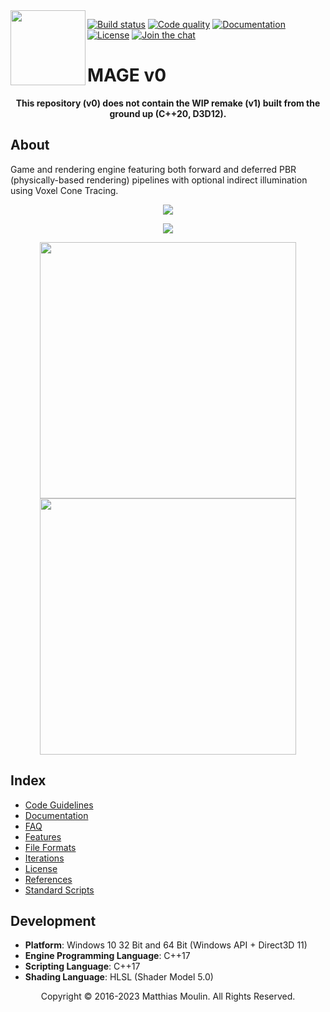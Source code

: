 <img align="left" src="https://github.com/matt77hias/MAGE-v0-Meta/blob/gh-pages/res/MAGE.png" width="120px"/>

[![Build status][actions-svg]][actions] [![Code quality][codacy-svg]][codacy] [![Documentation][documentation-svg]][documentation] [![License][license-svg]][license] [![Join the chat][gitter-svg]][gitter]

[actions-svg]:       https://github.com/matt77hias/MAGE-v0/workflows/Contribution/badge.svg?branch=master
[codacy-svg]:        https://api.codacy.com/project/badge/Grade/9d2719c91eb445fd916fd07bdeff098d
[documentation-svg]: https://img.shields.io/badge/docs-doxygen-blue.svg
[license-svg]:       https://img.shields.io/badge/license-GPL%203.0-blue.svg
[gitter-svg]:        https://badges.gitter.im/mage_dev/community.svg

[actions]:           https://github.com/matt77hias/MAGE-v0/actions?query=workflow%3AContribution
[codacy]:            https://www.codacy.com/app/matt77hias/MAGE-v0?utm_source=github.com&amp;utm_medium=referral&amp;utm_content=matt77hias/MAGE-v0&amp;utm_campaign=Badge_Grade
[documentation]:     https://matt77hias.github.io/MAGE-v0-Doc
[license]:           LICENSE.txt
[gitter]:            https://gitter.im/mage_dev/community

# MAGE v0

<p align="center"><b>This repository (v0) does not contain the WIP remake (v1) built from the ground up (C++20, D3D12).</b></p>

## About
Game and rendering engine featuring both forward and deferred PBR (physically-based rendering) pipelines with optional indirect illumination using Voxel Cone Tracing.

<p align="center"><img src="https://github.com/matt77hias/MAGE-v0-Meta/blob/gh-pages/res/Example.png"></p>
<p align="center"><img src="https://github.com/matt77hias/MAGE-v0-Meta/blob/gh-pages/res/Example 4.png"></p>
<p align="center"><img src="https://github.com/matt77hias/MAGE-v0-Meta/blob/gh-pages/res/Example 2.png" width="410"><img src="https://github.com/matt77hias/MAGE-v0-Meta/blob/gh-pages/res/Example 3.png" width="410"></p>

## Index
* [Code Guidelines](MAGE/Meta/CodeGuidelines.md)
* [Documentation](https://matt77hias.github.io/MAGE-v0-Doc/MAGE-Doc/html/index.html)
* [FAQ](MAGE/Meta/FrequentlyAskedQuestions.md)
* [Features](MAGE/Meta/Features.md)
* [File Formats](MAGE/Meta/FileFormats.md)
* [Iterations](MAGE/Meta/Iterations.md)
* [License](https://raw.githubusercontent.com/matt77hias/MAGE-v0/master/LICENSE.txt)
* [References](MAGE/Meta/References.md)
* [Standard Scripts](MAGE/Meta/StandardScripts.md)

## Development
* **Platform**: Windows 10 32 Bit and 64 Bit (Windows API + Direct3D 11)
* **Engine Programming Language**: C++17
* **Scripting Language**: C++17
* **Shading Language**: HLSL (Shader Model 5.0)


<p align="center">Copyright © 2016-2023 Matthias Moulin. All Rights Reserved.</p>

